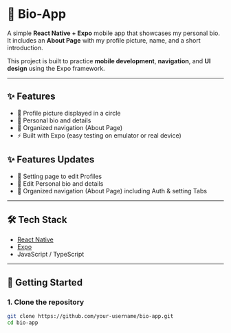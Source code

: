 # 📱 Bio-App

A simple **React Native + Expo** mobile app that showcases my personal bio.  
It includes an **About Page** with my profile picture, name, and a short introduction.  

This project is built to practice **mobile development**, **navigation**, and **UI design** using the Expo framework.

---

## ✨ Features
- 📸 Profile picture displayed in a circle  
- 📝 Personal bio and details  
- 📂 Organized navigation (About Page)  
- ⚡ Built with Expo (easy testing on emulator or real device)
## ✨ Features Updates
- 📸 Setting page to edit Profiles 
- 📝 Edit Personal bio and details  
- 📂 Organized navigation (About Page) including Auth & setting Tabs 
---

## 🛠️ Tech Stack
- [React Native](https://reactnative.dev/)  
- [Expo](https://expo.dev/)  
- JavaScript / TypeScript  

---

## 🚀 Getting Started

### 1. Clone the repository
```bash
git clone https://github.com/your-username/bio-app.git
cd bio-app
